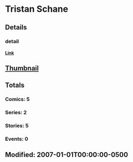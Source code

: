 # Tristan  Schane 
## Details
### detail
#### [Link](http://marvel.com/comics/creators/9614/tristan_schane?utm_campaign=apiRef&utm_source=225578a89fc76f3d20fbffda5d17a88d)
## [Thumbnail](http://i.annihil.us/u/prod/marvel/i/mg/b/40/image_not_available.jpg)
## Totals
### Comics: 5
### Series: 2
### Stories: 5
### Events: 0
## Modified: 2007-01-01T00:00:00-0500